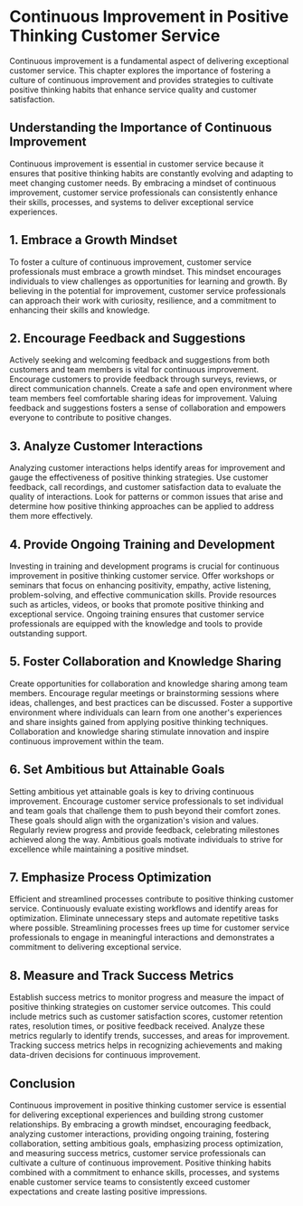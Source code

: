 Continuous Improvement in Positive Thinking Customer Service
=======================================================================

Continuous improvement is a fundamental aspect of delivering exceptional customer service. This chapter explores the importance of fostering a culture of continuous improvement and provides strategies to cultivate positive thinking habits that enhance service quality and customer satisfaction.

**Understanding the Importance of Continuous Improvement**
----------------------------------------------------------

Continuous improvement is essential in customer service because it ensures that positive thinking habits are constantly evolving and adapting to meet changing customer needs. By embracing a mindset of continuous improvement, customer service professionals can consistently enhance their skills, processes, and systems to deliver exceptional service experiences.

**1. Embrace a Growth Mindset**
-------------------------------

To foster a culture of continuous improvement, customer service professionals must embrace a growth mindset. This mindset encourages individuals to view challenges as opportunities for learning and growth. By believing in the potential for improvement, customer service professionals can approach their work with curiosity, resilience, and a commitment to enhancing their skills and knowledge.

**2. Encourage Feedback and Suggestions**
-----------------------------------------

Actively seeking and welcoming feedback and suggestions from both customers and team members is vital for continuous improvement. Encourage customers to provide feedback through surveys, reviews, or direct communication channels. Create a safe and open environment where team members feel comfortable sharing ideas for improvement. Valuing feedback and suggestions fosters a sense of collaboration and empowers everyone to contribute to positive changes.

**3. Analyze Customer Interactions**
------------------------------------

Analyzing customer interactions helps identify areas for improvement and gauge the effectiveness of positive thinking strategies. Use customer feedback, call recordings, and customer satisfaction data to evaluate the quality of interactions. Look for patterns or common issues that arise and determine how positive thinking approaches can be applied to address them more effectively.

**4. Provide Ongoing Training and Development**
-----------------------------------------------

Investing in training and development programs is crucial for continuous improvement in positive thinking customer service. Offer workshops or seminars that focus on enhancing positivity, empathy, active listening, problem-solving, and effective communication skills. Provide resources such as articles, videos, or books that promote positive thinking and exceptional service. Ongoing training ensures that customer service professionals are equipped with the knowledge and tools to provide outstanding support.

**5. Foster Collaboration and Knowledge Sharing**
-------------------------------------------------

Create opportunities for collaboration and knowledge sharing among team members. Encourage regular meetings or brainstorming sessions where ideas, challenges, and best practices can be discussed. Foster a supportive environment where individuals can learn from one another's experiences and share insights gained from applying positive thinking techniques. Collaboration and knowledge sharing stimulate innovation and inspire continuous improvement within the team.

**6. Set Ambitious but Attainable Goals**
-----------------------------------------

Setting ambitious yet attainable goals is key to driving continuous improvement. Encourage customer service professionals to set individual and team goals that challenge them to push beyond their comfort zones. These goals should align with the organization's vision and values. Regularly review progress and provide feedback, celebrating milestones achieved along the way. Ambitious goals motivate individuals to strive for excellence while maintaining a positive mindset.

**7. Emphasize Process Optimization**
-------------------------------------

Efficient and streamlined processes contribute to positive thinking customer service. Continuously evaluate existing workflows and identify areas for optimization. Eliminate unnecessary steps and automate repetitive tasks where possible. Streamlining processes frees up time for customer service professionals to engage in meaningful interactions and demonstrates a commitment to delivering exceptional service.

**8. Measure and Track Success Metrics**
----------------------------------------

Establish success metrics to monitor progress and measure the impact of positive thinking strategies on customer service outcomes. This could include metrics such as customer satisfaction scores, customer retention rates, resolution times, or positive feedback received. Analyze these metrics regularly to identify trends, successes, and areas for improvement. Tracking success metrics helps in recognizing achievements and making data-driven decisions for continuous improvement.

**Conclusion**
--------------

Continuous improvement in positive thinking customer service is essential for delivering exceptional experiences and building strong customer relationships. By embracing a growth mindset, encouraging feedback, analyzing customer interactions, providing ongoing training, fostering collaboration, setting ambitious goals, emphasizing process optimization, and measuring success metrics, customer service professionals can cultivate a culture of continuous improvement. Positive thinking habits combined with a commitment to enhance skills, processes, and systems enable customer service teams to consistently exceed customer expectations and create lasting positive impressions.
